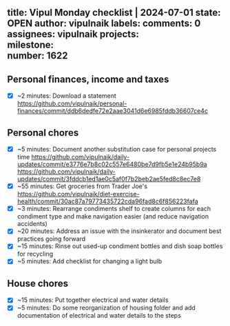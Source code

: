 title:	Vipul Monday checklist | 2024-07-01
state:	OPEN
author:	vipulnaik
labels:	
comments:	0
assignees:	vipulnaik
projects:	
milestone:	
number:	1622
--
## Personal finances, income and taxes

- [x] ~2 minutes: Download a statement https://github.com/vipulnaik/personal-finances/commit/ddb6dedfe72e2aae3041d6e6985fddb36607ce4c

## Personal chores

- [x] ~5 minutes: Document another substitution case for personal projects time https://github.com/vipulnaik/daily-updates/commit/e3776e7b8c02c557e6480be7d9fb5e1e24b95b9a https://github.com/vipulnaik/daily-updates/commit/3fddcb1ed1ae0c5af0f7b2beb2ae5fed8c8ec7e8
- [x] ~55 minutes: Get groceries from Trader Joe's https://github.com/vipulnaik/diet-exercise-health/commit/30ac87a79773435722cda96fad8c6f856223fafa
- [x] ~3 minutes: Rearrange condiments shelf to create columns for each condiment type and make navigation easier (and reduce navigation accidents)
- [x] ~20 minutes: Address an issue with the insinkerator and document best practices going forward
- [x] ~15 minutes: Rinse out used-up condiment bottles and dish soap bottles for recycling
- [x] ~5 minutes: Add checklist for changing a light bulb

## House chores

- [x] ~15 minutes: Put together electrical and water details
- [x] ~5 minutes: Do some reorganization of housing folder and add documentation of electrical and water details to the steps
